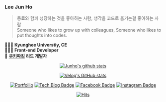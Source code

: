 ### Lee Jun Ho
> 동료와 함께 성장하는 것을 좋아하는 사람, 생각을 코드로 옮기는걸 좋아하는 사람  
> Someone who likes to grow up with colleagues, Someone who likes to put thoughts into codes.

🙆🏻‍♂️ **Kyunghee Universtiy, CE**  
👨🏻‍💻 **Front-end Developer**  
🍪 **[쿠키파킹](https://www.cookieparking.com) 리드 개발자**

<div align="center" style="text-align:center">
   
   [![Junho's github stats](https://github-readme-stats.vercel.app/api?username=juno7803&theme=algolia)](https://github.com/juno7803/github-readme-stats)
   
   [![Velog's GitHub stats](https://velog-readme-stats.vercel.app/api?name=juno7803&tag=recoil)](https://velog.io/@juno7803/Recoil-Recoil-200-%ED%99%9C%EC%9A%A9%ED%95%98%EA%B8%B0)
   
   [![Portfoilio](https://img.shields.io/badge/Notion-black?logo=notion)](https://www.notion.so/83339f4ec1c844a8a172917af5e6c3d7)
   [![Tech Blog Badge](http://img.shields.io/badge/-Tech%20blog-blueviolet?style=flat&logo=github&link=https://velog.io/@juno7803)](https://velog.io/@juno7803)
   [![Facebook Badge](https://img.shields.io/badge/facebook-1877f2?style=flat&logo=facebook&logoColor=white&link=https://www.facebook.com/profile.phpid=100004752273237)](https://www.facebook.com/profile.php?id=100004752273237)
   [![Instagram Badge](https://img.shields.io/badge/Instagram-ff69b4?logo=instagram)](https://www.instagram.com/juno_96/)  

   [![Hits](https://hits.seeyoufarm.com/api/count/incr/badge.svg?url=https%3A%2F%2Fgithub.com%2Fjuno7803&count_bg=%233DB9C8&title_bg=%23555555&icon=&icon_color=%23E7E7E7&title=hits&edge_flat=false)](https://hits.seeyoufarm.com)
</div>

<!--
**juno7803/juno7803** is a ✨ _special_ ✨ repository because its `README.md` (this file) appears on your GitHub profile.

Here are some ideas to get you started:

- 🔭 I’m currently working on ...
- 🌱 I’m currently learning ...
- 👯 I’m looking to collaborate on ...
- 🤔 I’m looking for help with ...
- 💬 Ask me about ...
- 📫 How to reach me: ...
- 😄 Pronouns: ...
- ⚡ Fun fact: ...
-->
